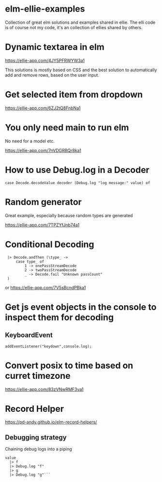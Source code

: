 # elm-ellie-examples

Collection of great elm solutions and examples shared in ellie.
The elli code is of course not my code, it's an collection of ellies shared by others.

# Dynamic textarea in elm
https://ellie-app.com/4JY5PFRWYW3a1

This solutions is mostly based on CSS and the best solution to automatically add and remove rows, based on the user input.

# Get selected item from dropdown
https://ellie-app.com/6ZJ2tQ8FnbNa1

# You only need main to run elm
No need for a model etc.

https://ellie-app.com/7nVDGRBQr8ka1

# How to use Debug.log in a Decoder

```case Decode.decodeValue decoder (Debug.log "log message:" value) of```

# Random generator

Great example, especially because random types are generated

https://ellie-app.com/7TPZYfJnb74a1

# Conditional Decoding

```Decode.field "passCount" Decode.int
 |> Decode.andThen (\type_ ->
     case type_ of 
         1 -> onePassStreamDecode
         2 -> twoPassStreamDecode
         _ -> Decode.fail "Unknown passCount"
 )
 ```
 
 or https://ellie-app.com/7V5sBcndPBka1
 
 # Get js event objects in the console to inspect them for decoding
 
 ## KeyboardEvent
 ```addEventListener("keydown",console.log);```
 
 # Convert posix to time based on curret timezone
 
 https://ellie-app.com/83zVNwRMF3va1
 
 # Record Helper
 
 https://pd-andy.github.io/elm-record-helpers/


## Debugging strategy

Chaining debug logs into a piping

```
value
  |> f
  |> Debug.log "f"
  |> g
  |> Debug.log "g"```
